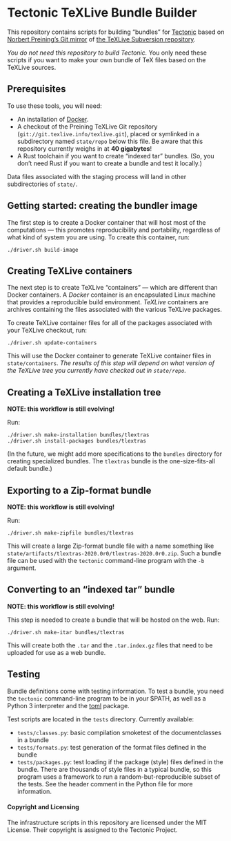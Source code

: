 # Tectonic TeXLive Bundle Builder

This repository contains scripts for building “bundles” for
[Tectonic](https://tectonic-typesetting.github.io) based on [Norbert Preining’s
Git mirror](http://git.texlive.info/texlive/) of [the TeXLive Subversion
repository](http://tug.org/svn/texlive/).

*You do not need this repository to build Tectonic.* You only need these scripts
if you want to make your own bundle of TeX files based on the TeXLive sources.


## Prerequisites

To use these tools, you will need:

- An installation of [Docker](https://www.docker.com/).
- A checkout of the Preining TeXLive Git repository
  (`git://git.texlive.info/texlive.git`), placed or symlinked in a subdirectory
  named `state/repo` below this file. Be aware that this repository currently
  weighs in at **40 gigabytes**!
- A Rust toolchain if you want to create “indexed tar” bundles. (So, you don’t
  need Rust if you want to create a bundle and test it locally.)

Data files associated with the staging process will land in other subdirectories
of `state/`.


## Getting started: creating the bundler image

The first step is to create a Docker container that will host most of the
computations — this promotes reproducibility and portability, regardless of what
kind of system you are using. To create this container, run:

```
./driver.sh build-image
```


## Creating TeXLive containers

The next step is to create TeXLive “containers” — which are different than
Docker containers. A *Docker* container is an encapsulated Linux machine that
provides a reproducible build environment. *TeXLive* containers are archives
containing the files associated with the various TeXLive packages.

To create TeXLive container files for all of the packages associated with your
TeXLive checkout, run:

```
./driver.sh update-containers
```

This will use the Docker container to generate TeXLive container files in
`state/containers`. *The results of this step will depend on what version of the
TeXLive tree you currently have checked out in `state/repo`.*


## Creating a TeXLive installation tree

**NOTE: this workflow is still evolving!**

Run:

```
./driver.sh make-installation bundles/tlextras
./driver.sh install-packages bundles/tlextras
```

(In the future, we might add more specifications to the `bundles` directory for
creating specialized bundles. The `tlextras` bundle is the one-size-fits-all
default bundle.)


## Exporting to a Zip-format bundle

**NOTE: this workflow is still evolving!**

Run:

```
./driver.sh make-zipfile bundles/tlextras
```

This will create a large Zip-format bundle file with a name something like
`state/artifacts/tlextras-2020.0r0/tlextras-2020.0r0.zip`. Such a bundle file
can be used with the `tectonic` command-line program with the `-b` argument.


## Converting to an “indexed tar” bundle

**NOTE: this workflow is still evolving!**

This step is needed to create a bundle that will be hosted on the web. Run:

```
./driver.sh make-itar bundles/tlextras
```

This will create both the `.tar` and the `.tar.index.gz` files that need to be
uploaded for use as a web bundle.


## Testing

Bundle definitions come with testing information. To test a bundle, you need the
`tectonic` command-line program to be in your $PATH, as well as a Python 3
interpreter and the [toml] package.

[toml]: https://pypi.org/project/toml/

Test scripts are located in the `tests` directory. Currently available:

- `tests/classes.py`: basic compilation smoketest of the documentclasses in a bundle
- `tests/formats.py`: test generation of the format files defined in the bundle
- `tests/packages.py`: test loading if the package (style) files defined in the
  bundle. There are thousands of style files in a typical bundle, so this
  program uses a framework to run a random-but-reproducible subset of the tests.
  See the header comment in the Python file for more information.


#### Copyright and Licensing

The infrastructure scripts in this repository are licensed under the MIT
License. Their copyright is assigned to the Tectonic Project.
